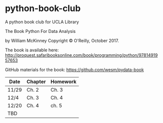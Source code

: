 # python-book-club
A python book club for UCLA Library

The Book
Python For Data Analysis

by William McKinney
Copyright © O'Reilly, October 2017.

The book is available here:
http://proquest.safaribooksonline.com/book/programming/python/9781491957653

GitHub materials for the book: https://github.com/wesm/pydata-book

| Date | Chapter | Homework |
| ---- | ------- | -------- |
| 11/29 | Ch. 2  | Ch. 3    |
| 12/4 |  Ch. 3  | Ch. 4    |
| 12/20 | Ch. 4  | ch. 5    |
| TBD  |         |          | 

